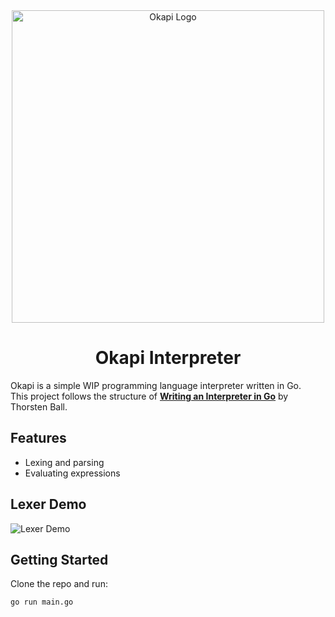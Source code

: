 <div align="center">
  <img src="https://github.com/user-attachments/assets/f06ce405-b865-4a2b-bc16-bfd478a1982c" alt="Okapi Logo" width="500" />
  <h1>Okapi Interpreter</h1>
</div>

Okapi is a simple WIP programming language interpreter written in Go.  
This project follows the structure of **[Writing an Interpreter in Go](https://interpreterbook.com/)** by Thorsten Ball.

## Features
- Lexing and parsing
- Evaluating expressions

## Lexer Demo

![Lexer Demo](https://github.com/user-attachments/assets/14c8e32f-3928-4eb7-9c99-589712d8d90a)

## Getting Started
Clone the repo and run:

```sh
go run main.go
```
